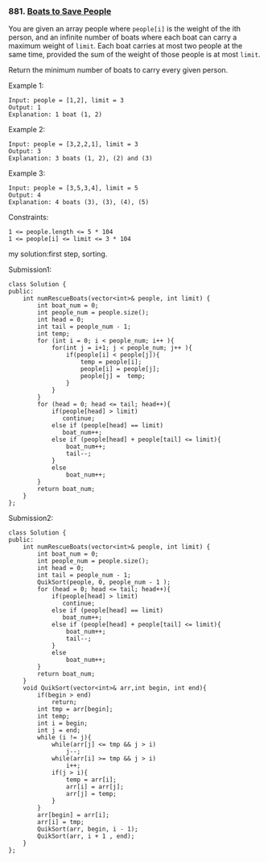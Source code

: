 ### 881. [Boats to Save People](https://leetcode.com/problems/boats-to-save-people/description/)
You are given an array people where `people[i]` is the weight of the ith person, and an infinite number of boats where each boat can carry a maximum weight of `limit`. Each boat carries at most two people at the same time, provided the sum of the weight of those people is at most `limit`.

Return the minimum number of boats to carry every given person.  

Example 1:
```
Input: people = [1,2], limit = 3
Output: 1
Explanation: 1 boat (1, 2)  
```
Example 2:
```
Input: people = [3,2,2,1], limit = 3
Output: 3
Explanation: 3 boats (1, 2), (2) and (3)  
```
Example 3:
```
Input: people = [3,5,3,4], limit = 5
Output: 4
Explanation: 4 boats (3), (3), (4), (5)
```
Constraints:
```
1 <= people.length <= 5 * 104
1 <= people[i] <= limit <= 3 * 104
```
my solution:first step, sorting.

Submission1:  
```
class Solution {
public:
    int numRescueBoats(vector<int>& people, int limit) {
        int boat_num = 0;
        int people_num = people.size();
        int head = 0;
        int tail = people_num - 1;
        int temp;
        for (int i = 0; i < people_num; i++ ){
            for(int j = i+1; j < people_num; j++ ){
                if(people[i] < people[j]){
                    temp = people[i];
                    people[i] = people[j];
                    people[j] =  temp;
                }
            }
        }
        for (head = 0; head <= tail; head++){
            if(people[head] > limit)
               continue;
            else if (people[head] == limit)
               boat_num++;
            else if (people[head] + people[tail] <= limit){
                boat_num++;
                tail--;
            }
            else 
                boat_num++;
        }
        return boat_num;
    }
};
```
Submission2:
```
class Solution {
public:
    int numRescueBoats(vector<int>& people, int limit) {
        int boat_num = 0;
        int people_num = people.size();
        int head = 0;
        int tail = people_num - 1;
        QuikSort(people, 0, people_num - 1 );
        for (head = 0; head <= tail; head++){
            if(people[head] > limit)
               continue;
            else if (people[head] == limit)
               boat_num++;
            else if (people[head] + people[tail] <= limit){
                boat_num++;
                tail--;
            }
            else 
                boat_num++;
        }
        return boat_num;
    }
    void QuikSort(vector<int>& arr,int begin, int end){
        if(begin > end)
            return;
        int tmp = arr[begin];
        int temp;
        int i = begin;
        int j = end;
        while (i != j){
            while(arr[j] <= tmp && j > i)
                j--;
            while(arr[i] >= tmp && j > i)
                i++;
            if(j > i){
                temp = arr[i];
                arr[i] = arr[j];
                arr[j] = temp;
            }
        }
        arr[begin] = arr[i];
        arr[i] = tmp;
        QuikSort(arr, begin, i - 1);
        QuikSort(arr, i + 1 , end);
    }
};
```